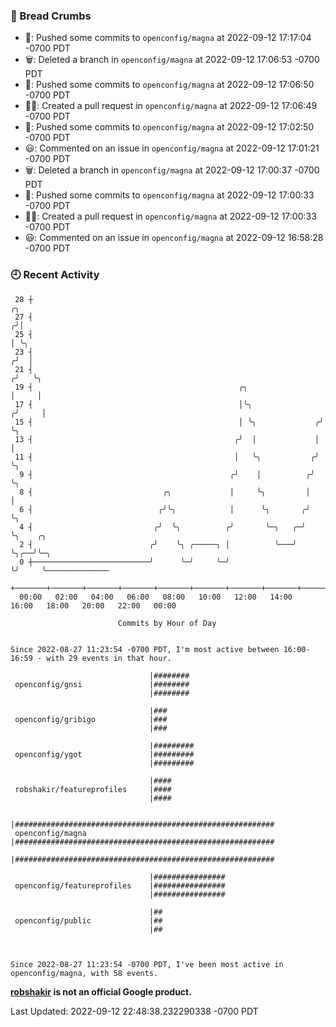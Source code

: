 ### 🍞 Bread Crumbs

 * 🚢: Pushed some commits to `openconfig/magna` at 2022-09-12 17:17:04 -0700 PDT
 * 🗑: Deleted a branch in `openconfig/magna` at 2022-09-12 17:06:53 -0700 PDT
 * 🚢: Pushed some commits to `openconfig/magna` at 2022-09-12 17:06:50 -0700 PDT
 * ✍🏼: Created a pull request in `openconfig/magna` at 2022-09-12 17:06:49 -0700 PDT
 * 🚢: Pushed some commits to `openconfig/magna` at 2022-09-12 17:02:50 -0700 PDT
 * 😃: Commented on an issue in `openconfig/magna` at 2022-09-12 17:01:21 -0700 PDT
 * 🗑: Deleted a branch in `openconfig/magna` at 2022-09-12 17:00:37 -0700 PDT
 * 🚢: Pushed some commits to `openconfig/magna` at 2022-09-12 17:00:33 -0700 PDT
 * ✍🏼: Created a pull request in `openconfig/magna` at 2022-09-12 17:00:33 -0700 PDT
 * 😃: Commented on an issue in `openconfig/magna` at 2022-09-12 16:58:28 -0700 PDT

### 🕘 Recent Activity
```
 28 ┼                                                                    ╭╮
 27 ┤                                                                   ╭╯│
 25 ┤                                                                   │ ╰╮
 23 ┤                                                                  ╭╯  │
 21 ┤                                                                 ╭╯   ╰╮
 19 ┤                                              ╭╮                 │     │
 17 ┤                                              │╰╮               ╭╯     │
 15 ┤                                              │ ╰╮             ╭╯      ╰╮
 13 ┤                                             ╭╯  │             │        │
 11 ┤                                             │   ╰╮           ╭╯        ╰╮
  9 ┤                                            ╭╯    │          ╭╯          ╰╮
  8 ┤                             ╭╮             │     ╰╮         │            │
  6 ┤                            ╭╯╰╮            │      ╰╮       ╭╯            ╰╮
  4 ┤                           ╭╯  ╰╮          ╭╯       ╰─╮   ╭─╯              ╰╮    ╭╮
  2 ┤                          ╭╯    ╰╮ ╭─────╮ │          ╰───╯                 ╰╮╭──╯╰─╮
  0 ┼──────────────────────────╯      ╰─╯     ╰─╯                                 ╰╯     ╰──────────────
    +───────+───────+───────+───────+───────+───────+───────+───────+───────+───────+───────+───────+────
  00:00   02:00   04:00   06:00   08:00   10:00   12:00   14:00   16:00   18:00   20:00   22:00   00:00   

						Commits by Hour of Day


Since 2022-08-27 11:23:54 -0700 PDT, I'm most active between 16:00-16:59 - with 29 events in that hour.

```



```
                               |########
 openconfig/gnsi               |########
                               |########

                               |###
 openconfig/gribigo            |###
                               |###

                               |#########
 openconfig/ygot               |#########
                               |#########

                               |####
 robshakir/featureprofiles     |####
                               |####

                               |##########################################################
 openconfig/magna              |##########################################################
                               |##########################################################

                               |################
 openconfig/featureprofiles    |################
                               |################

                               |##
 openconfig/public             |##
                               |##



Since 2022-08-27 11:23:54 -0700 PDT, I've been most active in openconfig/magna, with 58 events.

```
**[robshakir](mailto:robjs@google.com) is not an official Google product.**  


Last Updated: 2022-09-12 22:48:38.232290338 -0700 PDT

